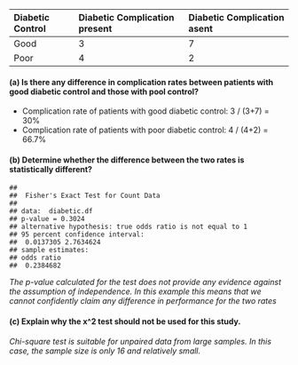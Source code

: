 <table>
<thead>
<tr class="header">
<th align="left">Diabetic Control</th>
<th align="left">Diabetic Complication present</th>
<th align="left">Diabetic Complication asent</th>
</tr>
</thead>
<tbody>
<tr class="odd">
<td align="left">Good</td>
<td align="left">3</td>
<td align="left">7</td>
</tr>
<tr class="even">
<td align="left">Poor</td>
<td align="left">4</td>
<td align="left">2</td>
</tr>
</tbody>
</table>

#### (a) Is there any difference in complication rates between patients with good diabetic control and those with pool control?

-   Complication rate of patients with good diabetic control: 3 / (3+7)
    = 30%
-   Complication rate of patients with poor diabetic control: 4 / (4+2)
    = 66.7%

#### (b) Determine whether the difference between the two rates is statistically different?

    ## 
    ##  Fisher's Exact Test for Count Data
    ## 
    ## data:  diabetic.df
    ## p-value = 0.3024
    ## alternative hypothesis: true odds ratio is not equal to 1
    ## 95 percent confidence interval:
    ##  0.0137305 2.7634624
    ## sample estimates:
    ## odds ratio 
    ##  0.2384682

*The p-value calculated for the test does not provide any evidence
against the assumption of independence. In this example this means that
we cannot confidently claim any difference in performance for the two
rates*

#### (c) Explain why the x^2 test should not be used for this study.

*Chi-square test is suitable for unpaired data from large samples. In
this case, the sample size is only 16 and relatively small.*
